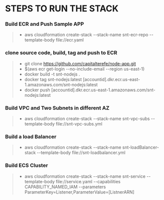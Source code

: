  
STEPS TO RUN THE STACK
===================

### Build ECR and Push Sample APP
  >- aws cloudformation create-stack --stack-name snt-ecr-repo --template-body file://ecr.yaml
### clone source code, build, tag  and push to ECR
   >- git clone https://github.com/capitalterefe/node-app.git
   >- $(aws ecr get-login --no-include-email --region us-east-1)
   >- docker build -t snt-nodejs .
   >- docker tag snt-nodejs:latest [accountid].dkr.ecr.us-east-1.amazonaws.com/snt-nodejs:latest
   >- docker push [accountid].dkr.ecr.us-east-1.amazonaws.com/snt-nodejs:latest
### Build VPC and Two Subnets in different AZ
  >- aws cloudformation create-stack --stack-name snt-vpc-subs  --template-body file://snt-vpc-subs.yml
### Build a load Balancer
 >- aws cloudformation create-stack --stack-name snt-loadBalancer-stack --template-body file://snt-loadbalancer.yml
### Build ECS Cluster
 >- aws cloudformation create-stack --stack-name snt-service  --template-body file://service.yaml  --capabilities CAPABILITY_NAMED_IAM --parameters ParameterKey=Listener,ParameterValue=[ListnerARN]

